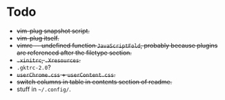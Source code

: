 # Todo

- ~~vim-plug snapshot script.~~
- ~~vim-plug itself.~~
- ~~vimrc -- undefined function `JavaScriptFold`, probably because plugins are
  referenced after the filetype section.~~
- ~~`.xinitrc`, `.Xresources`.~~
- `.gktrc-2.0`?
- ~~`userChrome.css` + `userContent.css`.~~
- ~~switch columns in table in contents section of readme.~~
- stuff in `~/.config/`.
